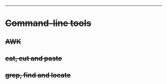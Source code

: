 ---
 
# ~~Command-line tools~~

## ~~AWK~~

## ~~cat, cut and paste~~

## ~~grep, find and locate~~
